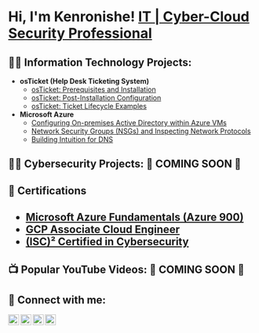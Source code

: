 <h1>Hi, I'm Kenronishe!  <a href="https://www.linkedin.com/in/kenronishe-gumbs-a48bb623/">IT | Cyber-Cloud Security Professional</a>

<h2>👨‍💻 Information Technology Projects:</h2>
 
 - <b>osTicket (Help Desk Ticketing System)</b>
   - [osTicket: Prerequisites and Installation](https://github.com/Kenronishe-Gumbs/osticket-prereqs) 
   - [osTicket: Post-Installation Configuration](https://github.com/Kenronishe-Gumbs/post-install-config)
   - [osTicket: Ticket Lifecycle Examples](https://github.com/Kenronishe-Gumbs/ticket-lifecycle)
- <b>Microsoft Azure</b>
  - [Configuring On-premises Active Directory within Azure VMs](https://github.com/Kenronishe-Gumbs/configure-ad)
  - [Network Security Groups (NSGs) and Inspecting Network Protocols](https://github.com/Kenronishe-Gumbs/azure-network-protocols)	
  - [Building Intuition for DNS](https://github.com/Kenronishe-Gumbs/building-intuition-for-dns)

<h2>👨‍💻 Cybersecurity Projects: 📣 COMING SOON 📣

<h2>📄 Certifications<h2>
 
  - [Microsoft Azure Fundamentals (Azure 900)](https://shorturl.at/hCMO8) 
  - [GCP Associate Cloud Engineer](https://shorturl.at/zP035)
  - [(ISC)² Certified in Cybersecurity](https://ww.google.com)
 
<h2>📺 Popular YouTube Videos: 📣 COMING SOON 📣</h2>

<h2> 🤳 Connect with me:</h2>

[<img align="left" alt="KenronisheGumbs | YouTube" width="22px" src="https://cdn.jsdelivr.net/npm/simple-icons@v3/icons/youtube.svg" />][youtube]
[<img align="left" alt="KenronisheGumbs | Twitter" width="22px" src="https://cdn.jsdelivr.net/npm/simple-icons@v3/icons/twitter.svg" />][twitter]
[<img align="left" alt="KenronisheGumbs | LinkedIn" width="22px" src="https://cdn.jsdelivr.net/npm/simple-icons@v3/icons/linkedin.svg" />][linkedin]
[<img align="left" alt="KenronisheGUmbs | Instagram" width="22px" src="https://cdn.jsdelivr.net/npm/simple-icons@v3/icons/instagram.svg" />][instagram]

[twitter]:https://twitter.com/kenron_gumbs
[instagram]:https://www.instagram.com/ken_gumbs/ 
[linkedin]:https://www.linkedin.com/in/kenronishe-gumbs-a48bb623/
[youtube]:https://www.youtube.com/channel/UCq4N6akSh3vsDtifDBtExlQ
